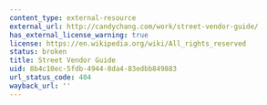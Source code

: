 ```yaml
---
content_type: external-resource
external_url: http://candychang.com/work/street-vendor-guide/
has_external_license_warning: true
license: https://en.wikipedia.org/wiki/All_rights_reserved
status: broken
title: Street Vendor Guide
uid: 8b4c10ec-5fdb-4944-8da4-83edbb849883
url_status_code: 404
wayback_url: ''
---
```

